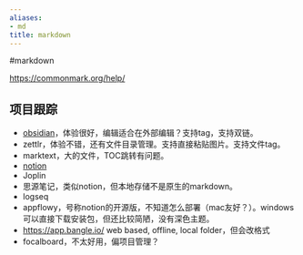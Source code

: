 ```yaml
---
aliases:
- md
title: markdown
---
```


#markdown

https://commonmark.org/help/

## 项目跟踪

- [obsidian](obsidian.md)，体验很好，编辑适合在外部编辑？支持tag，支持双链。
- zettlr，体验不错，还有文件目录管理。支持直接粘贴图片。支持文件tag。
- marktext，大的文件，TOC跳转有问题。
- [notion](notion.md)
- Joplin
- 思源笔记，类似notion，但本地存储不是原生的markdown。
- logseq
- appflowy，号称notion的开源版，不知道怎么部署（mac友好？）。windows可以直接下载安装包，但还比较简陋，没有深色主题。
- https://app.bangle.io/ web based, offline, local folder，但会改格式
- focalboard，不太好用，偏项目管理？